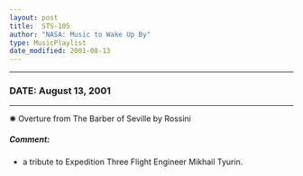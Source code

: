 ```yaml
---
layout: post
title:  STS-105
author: "NASA: Music to Wake Up By"
type: MusicPlaylist
date_modified: 2001-08-13
---
```


----
### DATE: August 13, 2001
----
✺ Overture from The Barber of Seville by Rossini

##### Comment:
* a tribute to Expedition Three Flight Engineer Mikhail Tyurin.
